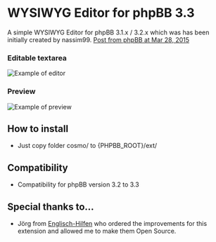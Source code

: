 # WYSIWYG Editor for phpBB 3.3

A simple WYSIWYG Editor for phpBB 3.1.x / 3.2.x which was has been initially created by nassim99. [Post from phpBB at Mar 28, 2015](https://www.phpbb.com/community/viewtopic.php?f=501&t=2307121)

### Editable textarea
![Example of editor](docs/example.png)

### Preview
![Example of preview](docs/example2.png)

## How to install
* Just copy folder cosmo/ to {PHPBB_ROOT}/ext/

## Compatibility ##

* Compatibility for phpBB version 3.2 to 3.3

## Special thanks to...
* Jörg from [Englisch-Hilfen](http://www.englisch-hilfen.de) who ordered the improvements for this extension and allowed me to make them Open Source.
